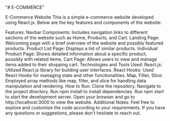 
"# E-COMMERCE" 


E-Commerce Website
This is a simple e-commerce website developed using React.js. Below are the key features and components of the website:

Features:
Navbar Components:
Includes navigation links to different sections of the website such as Home, Products, and Cart.
Landing Page:
Welcoming page with a brief overview of the website and possibly featured products.
Product List Page:
Displays a list of similar products.
Individual Product Page:
Shows detailed information about a specific product, possibly with related items.
Cart Page:
Allows users to view and manage items added to their shopping cart.
Technologies and Tools Used:
React.js:
Utilized React.js library for building user interfaces.
React Hooks:
Used React Hooks for managing state and other functionalities.
Map, Filter, Slice:
Employed array methods like map, filter, and slice for handling data manipulation and rendering.
How to Run:
Clone the repository.
Navigate to the project directory.
Run npm install to install dependencies.
Run npm start to start the development server.
Open your browser and go to http://localhost:3000 to view the website.
Additional Notes:
Feel free to explore and customize the code according to your requirements. If you have any questions or suggestions, please don't hesitate to reach out.
